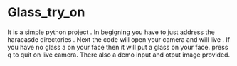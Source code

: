 # Glass_try_on

It is a simple python project .
In begigning you have to just address the haracasde directories .
Next the code will open your camera and will live .
If you have no glass a
on your face then it will put a glass on your face.
press q to quit on live camera.
There also a demo input and otput image provided.
